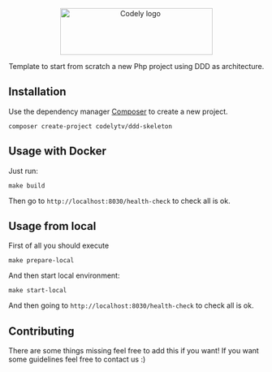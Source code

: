 <p align="center">
  <a href="https://codely.com">
    <img alt="Codely logo" src="https://user-images.githubusercontent.com/10558907/170513882-a09eee57-7765-4ca4-b2dd-3c2e061fdad0.png" width="300px" height="92px"/>
  </a>
</p>

<p align="center">Template to start from scratch a new Php project using DDD as architecture.</p>

## Installation

Use the dependency manager [Composer](https://getcomposer.org/) to create a new project.

```
composer create-project codelytv/ddd-skeleton
```

## Usage with Docker

Just run:

```
make build
```

Then go to `http://localhost:8030/health-check` to check all is ok.

## Usage from local

First of all you should execute 

```
make prepare-local
```

And then start local environment:

```
make start-local
```

And then going to `http://localhost:8030/health-check` to check all is ok.

## Contributing
There are some things missing feel free to add this if you want! If you want
some guidelines feel free to contact us :)
